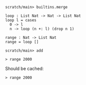 ``` ucm :hide
scratch/main> builtins.merge
```

``` unison
loop : List Nat -> Nat -> List Nat
loop l = cases
  0 -> l
  n -> loop (n +: l) (drop n 1)

range : Nat -> List Nat
range = loop []
```

``` ucm
scratch/main> add
```

``` unison
> range 2000
```

Should be cached:

``` unison
> range 2000
```

